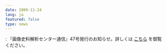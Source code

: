 ```yaml
---
date: 2009-11-24
lang: ja
featured: false
type: news
---
```

: 
『画像史料解析センター通信』47号発行のお知らせ。詳しくは <a href="http://www.hi.u-tokyo.ac.jp/gazo/centernewslist.htm">こちら</a> を御覧ください。
